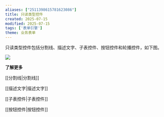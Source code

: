 ```yaml
---
aliases: ["2511398615781623086"]
title: 只读类型控件
created: 2025-07-15
modified: 2025-07-15
tags: ['表单引擎']
theme: 业务表单
---
```


只读类型控件包括分割线、描述文字、子表控件、按钮控件和轮播控件，如下图。

![](https://myhelpdoc.oss-cn-heyuan.aliyuncs.com/mdimages/4bcf5f3e94c30c6ce4da7698c28b10d8.jpg)

**了解更多**

[[分割线|分割线]]

[[描述文字|描述文字]]

[[子表控件|子表控件]]

[[按钮控件|按钮控件]]

